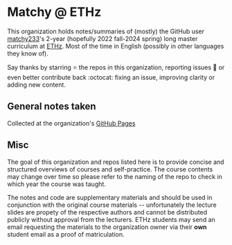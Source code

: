 # Matchy @ ETHz

This organization holds notes/summaries of (mostly) the GitHub user [matchy233](https://github.com/matchy233)'s 2-year (hopefully 2022 fall-2024 spring) long master curriculum at [ETHz](https://ethz.ch/en.html). Most of the time in English (possibly in other languages they know of).

Say thanks by starring :star: the repos in this organization, reporting issues :bug: or even better contribute back :octocat: fixing an issue, improving clarity or adding new content.

## General notes taken

Collected at the organization's [GitHub Pages](https://matchy-at-ethz.github.io)

## Misc

The goal of this organization and repos listed here is to provide concise and structured overviews of courses and self-practice. The course contents may change over time so please refer to the naming of the repo to check in which year the course was taught. 

The notes and code are supplementary materials and should be used in conjunction with the original course materials -- unfortunately the lecture slides are propety of the respective authors and cannot be distributed publicly without approval from the lecturers. ETHz students may send an email requesting the materials to the organization owner via their **own** student email as a proof of matriculation.
